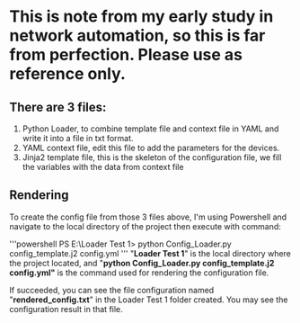 # This is note from my early study in network automation, so this is far from perfection. Please use as reference only.

## There are 3 files:
1. Python Loader, to combine template file and context file in YAML and write it into a file in txt format.
2. YAML context file, edit this file to add the parameters for the devices.
3. Jinja2 template file, this is the skeleton of the configuration file, we fill the variables with the data from context file

## Rendering
To create the config file from those 3 files above, I'm using Powershell and navigate to the local directory of the project then execute with command:

'''powershell
PS E:\Loader Test 1> python Config_Loader.py config_template.j2 config.yml
'''
"<b>Loader Test 1</b>" is the local directory where the project located, and "<b>python Config_Loader.py config_template.j2 config.yml"</b> is the command used for rendering the configuration file.

If succeeded, you can see the file configuration named "<b>rendered_config.txt</b>" in the Loader Test 1 folder created. You may see the configuration result in that file.

